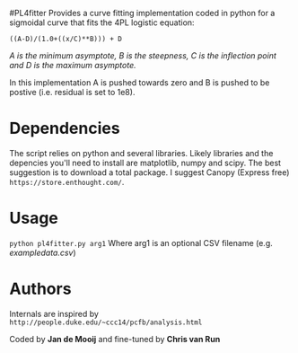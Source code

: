 #PL4fitter
Provides a curve fitting implementation coded in python for a sigmoidal curve that fits the 4PL logistic equation:

 `((A-D)/(1.0+((x/C)**B))) + D`

*A is the minimum asymptote, B is the steepness, C is the inflection point and D is the maximum asymptote.*

In this implementation A is pushed towards zero and B is pushed to be postive (i.e. residual is set to 1e8).

# Dependencies
The script relies on python and several libraries. Likely libraries and the depencies you'll need to install are matplotlib, numpy and scipy. The best suggestion is to download a total package. I suggest Canopy (Express free)
 `https://store.enthought.com/`.

# Usage
 `python pl4fitter.py arg1`
Where arg1 is an optional CSV filename (e.g. *exampledata.csv*)

# Authors
Internals are inspired by 
 `http://people.duke.edu/~ccc14/pcfb/analysis.html`

Coded by **Jan de Mooij** and fine-tuned by **Chris van Run**
